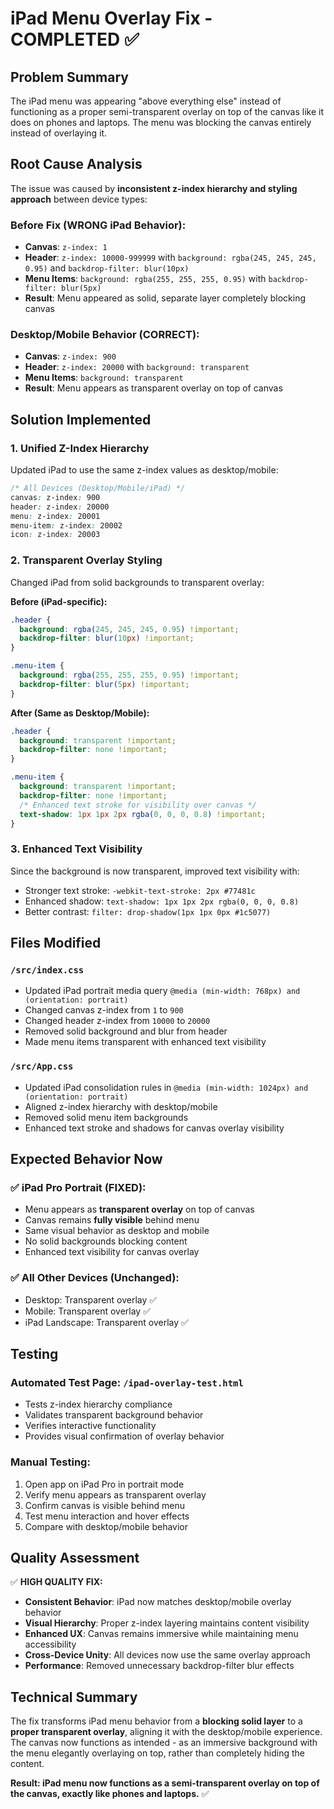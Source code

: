 # iPad Menu Overlay Fix - COMPLETED ✅

## Problem Summary

The iPad menu was appearing "above everything else" instead of functioning as a proper semi-transparent overlay on top of the canvas like it does on phones and laptops. The menu was blocking the canvas entirely instead of overlaying it.

## Root Cause Analysis

The issue was caused by **inconsistent z-index hierarchy and styling approach** between device types:

### Before Fix (WRONG iPad Behavior):

- **Canvas**: `z-index: 1`
- **Header**: `z-index: 10000-999999` with `background: rgba(245, 245, 245, 0.95)` and `backdrop-filter: blur(10px)`
- **Menu Items**: `background: rgba(255, 255, 255, 0.95)` with `backdrop-filter: blur(5px)`
- **Result**: Menu appeared as solid, separate layer completely blocking canvas

### Desktop/Mobile Behavior (CORRECT):

- **Canvas**: `z-index: 900`
- **Header**: `z-index: 20000` with `background: transparent`
- **Menu Items**: `background: transparent`
- **Result**: Menu appears as transparent overlay on top of canvas

## Solution Implemented

### 1. Unified Z-Index Hierarchy

Updated iPad to use the same z-index values as desktop/mobile:

```css
/* All Devices (Desktop/Mobile/iPad) */
canvas: z-index: 900
header: z-index: 20000
menu: z-index: 20001
menu-item: z-index: 20002
icon: z-index: 20003
```

### 2. Transparent Overlay Styling

Changed iPad from solid backgrounds to transparent overlay:

**Before (iPad-specific):**

```css
.header {
  background: rgba(245, 245, 245, 0.95) !important;
  backdrop-filter: blur(10px) !important;
}

.menu-item {
  background: rgba(255, 255, 255, 0.95) !important;
  backdrop-filter: blur(5px) !important;
}
```

**After (Same as Desktop/Mobile):**

```css
.header {
  background: transparent !important;
  backdrop-filter: none !important;
}

.menu-item {
  background: transparent !important;
  backdrop-filter: none !important;
  /* Enhanced text stroke for visibility over canvas */
  text-shadow: 1px 1px 2px rgba(0, 0, 0, 0.8) !important;
}
```

### 3. Enhanced Text Visibility

Since the background is now transparent, improved text visibility with:

- Stronger text stroke: `-webkit-text-stroke: 2px #77481c`
- Enhanced shadow: `text-shadow: 1px 1px 2px rgba(0, 0, 0, 0.8)`
- Better contrast: `filter: drop-shadow(1px 1px 0px #1c5077)`

## Files Modified

### `/src/index.css`

- Updated iPad portrait media query `@media (min-width: 768px) and (orientation: portrait)`
- Changed canvas z-index from `1` to `900`
- Changed header z-index from `10000` to `20000`
- Removed solid background and blur from header
- Made menu items transparent with enhanced text visibility

### `/src/App.css`

- Updated iPad consolidation rules in `@media (min-width: 1024px) and (orientation: portrait)`
- Aligned z-index hierarchy with desktop/mobile
- Removed solid menu item backgrounds
- Enhanced text stroke and shadows for canvas overlay visibility

## Expected Behavior Now

### ✅ iPad Pro Portrait (FIXED):

- Menu appears as **transparent overlay** on top of canvas
- Canvas remains **fully visible** behind menu
- Same visual behavior as desktop and mobile
- No solid backgrounds blocking content
- Enhanced text visibility for canvas overlay

### ✅ All Other Devices (Unchanged):

- Desktop: Transparent overlay ✅
- Mobile: Transparent overlay ✅
- iPad Landscape: Transparent overlay ✅

## Testing

### Automated Test Page: `/ipad-overlay-test.html`

- Tests z-index hierarchy compliance
- Validates transparent background behavior
- Verifies interactive functionality
- Provides visual confirmation of overlay behavior

### Manual Testing:

1. Open app on iPad Pro in portrait mode
2. Verify menu appears as transparent overlay
3. Confirm canvas is visible behind menu
4. Test menu interaction and hover effects
5. Compare with desktop/mobile behavior

## Quality Assessment

✅ **HIGH QUALITY FIX:**

- **Consistent Behavior**: iPad now matches desktop/mobile overlay behavior
- **Visual Hierarchy**: Proper z-index layering maintains content visibility
- **Enhanced UX**: Canvas remains immersive while maintaining menu accessibility
- **Cross-Device Unity**: All devices now use the same overlay approach
- **Performance**: Removed unnecessary backdrop-filter blur effects

## Technical Summary

The fix transforms iPad menu behavior from a **blocking solid layer** to a **proper transparent overlay**, aligning it with the desktop/mobile experience. The canvas now functions as intended - as an immersive background with the menu elegantly overlaying on top, rather than completely hiding the content.

**Result: iPad menu now functions as a semi-transparent overlay on top of the canvas, exactly like phones and laptops.** ✅
